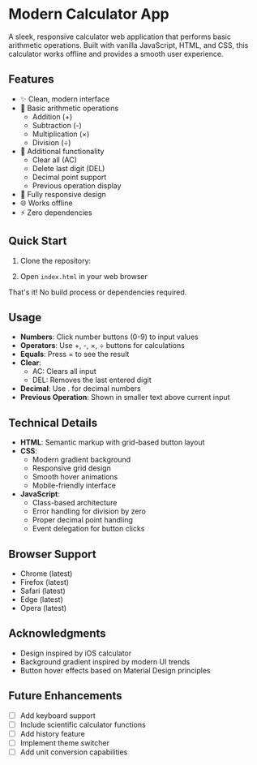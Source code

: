 # Modern Calculator App

A sleek, responsive calculator web application that performs basic arithmetic operations. Built with vanilla JavaScript, HTML, and CSS, this calculator works offline and provides a smooth user experience.

## Features

- ✨ Clean, modern interface
- 🧮 Basic arithmetic operations
  - Addition (+)
  - Subtraction (-)
  - Multiplication (×)
  - Division (÷)
- 🎯 Additional functionality
  - Clear all (AC)
  - Delete last digit (DEL)
  - Decimal point support
  - Previous operation display
- 📱 Fully responsive design
- 🌐 Works offline
- ⚡ Zero dependencies

## Quick Start

1. Clone the repository:

2. Open `index.html` in your web browser

That's it! No build process or dependencies required.

## Usage

- **Numbers**: Click number buttons (0-9) to input values
- **Operators**: Use +, -, ×, ÷ buttons for calculations
- **Equals**: Press = to see the result
- **Clear**: 
  - AC: Clears all input
  - DEL: Removes the last entered digit
- **Decimal**: Use . for decimal numbers
- **Previous Operation**: Shown in smaller text above current input

## Technical Details

- **HTML**: Semantic markup with grid-based button layout
- **CSS**: 
  - Modern gradient background
  - Responsive grid design
  - Smooth hover animations
  - Mobile-friendly interface
- **JavaScript**: 
  - Class-based architecture
  - Error handling for division by zero
  - Proper decimal point handling
  - Event delegation for button clicks

## Browser Support

- Chrome (latest)
- Firefox (latest)
- Safari (latest)
- Edge (latest)
- Opera (latest)

## Acknowledgments

- Design inspired by iOS calculator
- Background gradient inspired by modern UI trends
- Button hover effects based on Material Design principles

## Future Enhancements

- [ ] Add keyboard support
- [ ] Include scientific calculator functions
- [ ] Add history feature
- [ ] Implement theme switcher
- [ ] Add unit conversion capabilities
